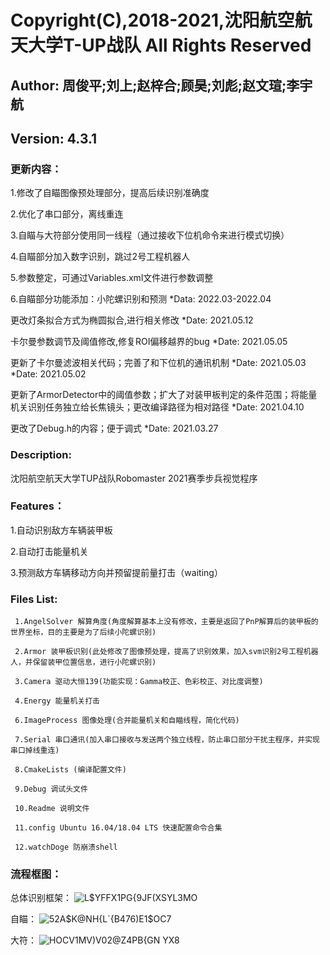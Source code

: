 # Copyright(C),2018-2021,沈阳航空航天大学T-UP战队 All Rights Reserved
  
## Author:  周俊平;刘上;赵梓合;顾昊;刘彪;赵文瑄;李宇航
  
## Version: 4.3.1

### 更新内容：
1.修改了自瞄图像预处理部分，提高后续识别准确度

2.优化了串口部分，离线重连

3.自瞄与大符部分使用同一线程（通过接收下位机命令来进行模式切换）

4.自瞄部分加入数字识别，跳过2号工程机器人

5.参数整定，可通过Variables.xml文件进行参数调整

6.自瞄部分功能添加：小陀螺识别和预测
 *Data:   2022.03-2022.04

更改灯条拟合方式为椭圆拟合,进行相关修改
 *Date:  2021.05.12

卡尔曼参数调节及阈值修改,修复ROI偏移越界的bug
 *Date:  2021.05.05

更新了卡尔曼滤波相关代码；完善了和下位机的通讯机制 *Date: 2021.05.03
 *Date:  2021.05.02

更新了ArmorDetector中的阈值参数；扩大了对装甲板判定的条件范围；将能量机关识别任务独立给长焦镜头；更改编译路径为相对路径  *Date:  2021.04.10

更改了Debug.h的内容；便于调式  *Date:  2021.03.27
  
### Description: 

  沈阳航空航天大学TUP战队Robomaster 2021赛季步兵视觉程序
  
### Features：

  1.自动识别敌方车辆装甲板
  
  2.自动打击能量机关
  
  3.预测敌方车辆移动方向并预留提前量打击（waiting）
  
### Files List:
     
     1.AngelSolver 解算角度(角度解算基本上没有修改，主要是返回了PnP解算后的装甲板的世界坐标，目的主要是为了后续小陀螺识别)
     
     2.Armor 装甲板识别(此处修改了图像预处理，提高了识别效果，加入svm识别2号工程机器人，并保留装甲位置信息，进行小陀螺识别)
     
     3.Camera 驱动大恒139(功能实现：Gamma校正、色彩校正、对比度调整)
     
     4.Energy 能量机关打击
     
     6.ImageProcess 图像处理(合并能量机关和自瞄线程，简化代码)
     
     7.Serial 串口通讯(加入串口接收与发送两个独立线程，防止串口部分干扰主程序，并实现串口掉线重连)
     
     8.CmakeLists (编译配置文件)
     
     9.Debug 调试头文件
     
     10.Readme 说明文件
     
     11.config Ubuntu 16.04/18.04 LTS 快速配置命令合集
     
     12.watchDoge 防崩溃shell

### 流程框图：
总体识别框架：
![L$`YFFX1PG{`9JF(XSYL3MO](https://user-images.githubusercontent.com/92003922/161380466-acb6b8eb-d831-478a-9a37-3a398131b8c9.png)

自瞄：
![52A$K@NH{L`{B476)E1$OC7](https://user-images.githubusercontent.com/92003922/161380986-8b2d5359-5289-445a-b50d-904b53e06076.png)

大符：
![HOCV1MV)V02@Z4PB{GN YX8](https://user-images.githubusercontent.com/92003922/161380996-f44ae21f-a786-4df0-a14f-3047debf5e9b.png)




